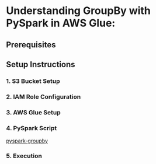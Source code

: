 # Understanding GroupBy with PySpark in AWS Glue:

## Prerequisites

## Setup Instructions


### 1. S3 Bucket Setup

### 2. IAM Role Configuration

### 3. AWS Glue Setup

### 4. PySpark Script

[pyspark-groupby](../glue-code/ti-pyspark-groupby.py)

### 5. Execution
